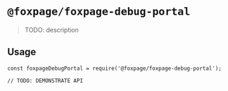 # `@foxpage/foxpage-debug-portal`

> TODO: description

## Usage

```
const foxpageDebugPortal = require('@foxpage/foxpage-debug-portal');

// TODO: DEMONSTRATE API
```
